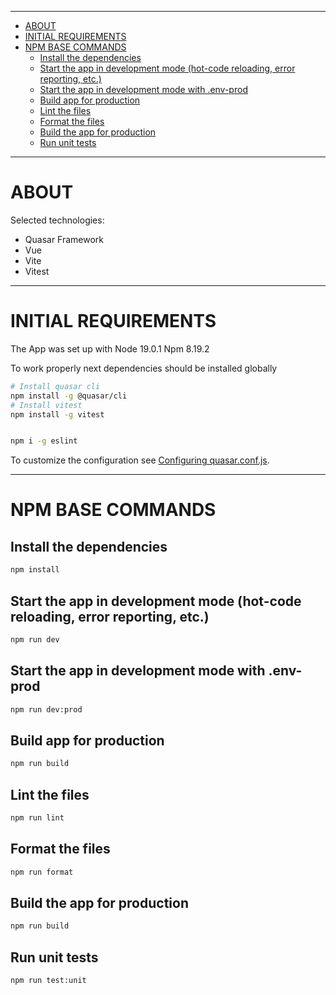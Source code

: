 ------------------------------------------------------------------------------------------------------------------------

* [ABOUT](#ABOUT)
* [INITIAL REQUIREMENTS](#INITIAL-REQUIREMENTS)
* [NPM BASE COMMANDS](#NPM-BASE-COMMANDS)
    * [Install the dependencies](#Install-the-dependencies)
    * [Start the app in development mode (hot-code reloading, error reporting, etc.)](#Start-the-app-in-development-mode-hot-code-reloading-error-reporting-etc)
    * [Start the app in development mode with .env-prod](#Start-the-app-in-development-mode-with-env-prod)
    * [Build app for production](#Build-app-for-production)
    * [Lint the files](#Lint-the-files)
    * [Format the files](#Format-the-files)
    * [Build the app for production](#Build-the-app-for-production)
    * [Run unit tests](#Run-unit-tests)

------------------------------------------------------------------------------------------------------------------------

# ABOUT

Selected technologies:

* Quasar Framework
* Vue
* Vite
* Vitest

------------------------------------------------------------------------------------------------------------------------

# INITIAL REQUIREMENTS

The App was set up with
Node    19.0.1
Npm     8.19.2

To work properly next dependencies should be installed globally

```bash
# Install quasar cli
npm install -g @quasar/cli
# Install vitest
npm install -g vitest


npm i -g eslint
```

To customize the configuration see [Configuring quasar.conf.js](https://quasar.dev/quasar-cli/quasar-conf-js).

------------------------------------------------------------------------------------------------------------------------

# NPM BASE COMMANDS

## Install the dependencies
```bash
npm install
```

## Start the app in development mode (hot-code reloading, error reporting, etc.)
```bash
npm run dev
```

## Start the app in development mode with .env-prod
```bash
npm run dev:prod
```

## Build app for production
```bash
npm run build
```

## Lint the files
```bash
npm run lint
```

## Format the files
```bash
npm run format
```

## Build the app for production
```bash
npm run build
```

## Run unit tests
```bash
npm run test:unit
```

<!-- ------------------------------------------------------------------------------------------------------------------------

# UPDATE CURRENT CORE

## Update current src/core with comfy-core:master
```bash
npm run update-core
```
Replace current /src/core folder with latest comfy-core:master core version

## Push current src/core to comfy-core:{localBranch}
```bash
npm run push-core
```
- Create new branch in comfy-core with the same name as current working project branch
- Copy local core folder to comfy-core
- Push new branch to comfy-core

## Update current src/core with comfy-core:{localBranch}
```bash
npm run pull-core
```
- Checkout comfy-core to current branch name
- Replace current /src/core folder with latest comfy-core:{localBranch} core version

## Clear comfy-core cache
```bash
npm run clear-core
```
- Clear ~/comfy-core folder in user's home directory

------------------------------------------------------------------------------------------------------------------------

# UPDATE CURRENT CORE

## Update version tag

Major

```bash
npm run update-version major
```

Minor

```bash
npm run update-version minor
```

Patch

```bash
npm run update-version patch
```
 -->
